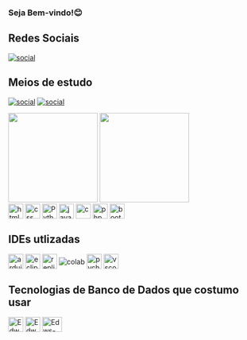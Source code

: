### Seja Bem-vindo!😊

## Redes Sociais
[![social](https://img.shields.io/badge/LinkedIn-0077B5?style=for-the-badge&logo=linkedin&logoColor=white)](https://www.linkedin.com/in/santossilvavaleria/)

## Meios de estudo
[![social](https://img.shields.io/badge/Udemy-EC5252?style=for-the-badge&logo=Udemy&logoColor=white)](https://www.udemy.com/user/valeria-dos-santos-silva-3/)
[![social](https://img.shields.io/badge/Duolingo-58CC02?style=for-the-badge&logo=Duolingo&logoColor=white)](https://pt.duolingo.com/profile/vss2090)







<img height="180em" src="https://github-readme-stats.vercel.app/api?username=Edws007&show_icons=false&theme=merko"/>
<img height="180em" src="https://github-readme-stats.vercel.app/api/top-langs/?username=anuraghazra&hide_progress=true&theme=merko"/>

<div>
    <img align="center"  alt="html5" height="30" weight="40" src="https://cdn.jsdelivr.net/gh/devicons/devicon@latest/icons/html5/html5-original-wordmark.svg" >
    <img align="center"  alt="css"  height="30" weight="40"src="https://cdn.jsdelivr.net/gh/devicons/devicon@latest/icons/css3/css3-original-wordmark.svg" >
    <img align="center"  alt="Python" height="30" weight="40"src="https://cdn.jsdelivr.net/gh/devicons/devicon@latest/icons/python/python-original.svg"/>
    <img align="center"  alt="javascript" height="30" weight="40" src="https://cdn.jsdelivr.net/gh/devicons/devicon@latest/icons/javascript/javascript-original.svg"/>
    <img align="center" alt="c" height="30" weight="40" src="https://cdn.jsdelivr.net/gh/devicons/devicon@latest/icons/c/c-original.svg"/>
    <img align="center" alt="php" height="30" weight="40"src="https://cdn.jsdelivr.net/gh/devicons/devicon@latest/icons/php/php-original.svg" />
    <img align="center" alt="bootstrap" height="30" weight="40"src="https://cdn.jsdelivr.net/gh/devicons/devicon@latest/icons/bootstrap/bootstrap-original.svg"/>
</div>

## IDEs utlizadas
<div>
    <img align="center"  alt="arduino" height="30" weight="40" src="https://cdn.jsdelivr.net/gh/devicons/devicon@latest/icons/arduino/arduino-original.svg" />
    <img align="center"  alt="eclipse" height="30" weight="40" src="https://cdn.jsdelivr.net/gh/devicons/devicon@latest/icons/eclipse/eclipse-original.svg" />
    <img align="center"  alt="replit" height="30" weight="40"src="https://cdn.jsdelivr.net/gh/devicons/devicon@latest/icons/replit/replit-original.svg" />
    <img align="center"  alt="colab" src="https://img.shields.io/badge/Colab-F9AB00?style=for-the-badge&logo=googlecolab&color=525252">
    <img align="center"  alt="pycharm" height="30" weight="40"src="https://cdn.jsdelivr.net/gh/devicons/devicon@latest/icons/pycharm/pycharm-original.svg" />
    <img align="center"  alt="vscode" height="30" weight="40" src="https://cdn.jsdelivr.net/gh/devicons/devicon@latest/icons/vscode/vscode-original.svg" />
          
</div>
          

## Tecnologias de Banco de Dados que costumo usar
<div>
    <img align="center"  alt="Edws-sqlserver" height="30" weight="40" src="https://cdn.jsdelivr.net/gh/devicons/devicon@latest/icons/microsoftsqlserver/microsoftsqlserver-plain-wordmark.svg">
    <img align="center"  alt="Edws-SqlLite" height="30" weight="40" src="https://cdn.jsdelivr.net/gh/devicons/devicon@latest/icons/sqlite/sqlite-original.svg"/>
    <img align="center" alt="Edws-MySQL"
    height="30" width="40"src="https://cdn.jsdelivr.net/gh/devicons/devicon@latest/icons/mysql/mysql-original.svg"/>
</div>
          

           
          
